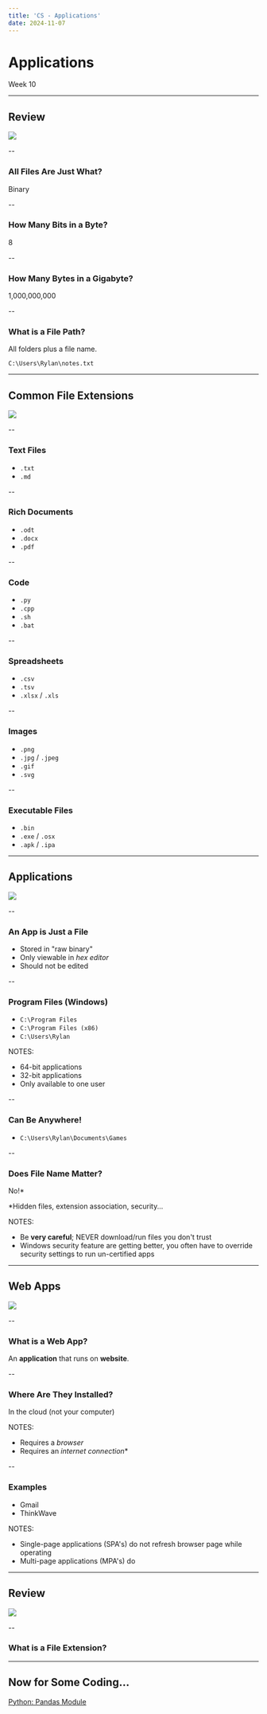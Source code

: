 ```yaml
---
title: 'CS - Applications'
date: 2024-11-07
---
```


# Applications <!-- .element: class="r-fit-text" -->

Week 10

---

## Review

![](https://media0.giphy.com/media/v1.Y2lkPTc5MGI3NjExYzBwZGN3cTZpMWt3czd2NDN6ejVsb2Q3enhieGp1bGJ6cGk1OWppYiZlcD12MV9naWZzX3NlYXJjaCZjdD1n/n4A8i9oVJDIOY/200.webp) <!-- .element: style="height:400px" -->

--

### All Files Are Just What?

Binary <!-- .element: class="fragment" -->

--

### How Many Bits in a Byte?

8 <!-- .element: class="fragment" -->

--

### How Many Bytes in a Gigabyte?

1,000,000,000 <!-- .element: class="fragment" -->

--

### What is a File Path?

All folders plus a file name. <!-- .element: class="fragment" -->

`C:\Users\Rylan\notes.txt` <!-- .element: class="fragment" -->

---

## Common File Extensions

![](https://media3.giphy.com/media/v1.Y2lkPTc5MGI3NjExdmlmMXJkZDA5a21sMW50bHc1aHF1Z3Q1OTEwMm5mamltYmh6MjJyZyZlcD12MV9naWZzX3NlYXJjaCZjdD1n/XcLNPfMKBaCpsD3MoA/200.webp) <!-- .element: style="height:400px" -->

--

### Text Files

- `.txt`
- `.md`

--

### Rich Documents

- `.odt`
- `.docx`
- `.pdf`

--

### Code

- `.py`
- `.cpp`
- `.sh`
- `.bat`

--

### Spreadsheets

- `.csv`
- `.tsv`
- `.xlsx` / `.xls`

--

### Images

- `.png`
- `.jpg` / `.jpeg`
- `.gif`
- `.svg`

--

### Executable Files

- `.bin`
- `.exe` / `.osx`
- `.apk` / `.ipa`

---

## Applications

![](https://media2.giphy.com/media/v1.Y2lkPTc5MGI3NjExNWFyd2J0ZTF2M2kyczE1Y2E4dnR4ZjF6dHU2bGR4Mmd1ZmFtbGd3NiZlcD12MV9pbnRlcm5hbF9naWZfYnlfaWQmY3Q9Zw/mAIFDNLtw7HV2N4mhZ/giphy.webp) <!-- .element: style="height:400px" -->

--

### An App is Just a File

- Stored in "raw binary"
- Only viewable in _hex editor_
- Should not be edited

--

### Program Files (Windows)

- `C:\Program Files`
- `C:\Program Files (x86)`
- `C:\Users\Rylan`

NOTES:
- 64-bit applications
- 32-bit applications
- Only available to one user

--

### Can Be Anywhere!

- `C:\Users\Rylan\Documents\Games`

--

### Does File Name Matter?

No!\* <!-- .element: class="fragment" -->

\*Hidden files, extension association, security...
<!-- .element: class="fragment" -->

NOTES:
- Be **very careful**; NEVER download/run files you don't trust
- Windows security feature are getting better, you often have to override security settings to run un-certified apps

---

## Web Apps

![](https://media2.giphy.com/media/v1.Y2lkPTc5MGI3NjExNHkwa2dvb21paHN1aHJibzZ2MzlmbGJjcmRxenB4ampiamNhamdjNyZlcD12MV9pbnRlcm5hbF9naWZfYnlfaWQmY3Q9Zw/xT0Gqn9yuw8hnPGn5K/giphy.webp) <!-- .element: style="height:400px" -->

--

### What is a Web App?

An **application** that runs on **website**.
<!-- .element: class="fragment" -->

--

### Where Are They Installed?

In the cloud (not your computer)
<!-- .element: class="fragment" -->

NOTES:
- Requires a _browser_
- Requires an _internet connection_\*

--

### Examples

- Gmail <!-- .element: class="fragment" -->
- ThinkWave <!-- .element: class="fragment" -->

NOTES:
- Single-page applications (SPA's) do not refresh browser page while operating
- Multi-page applications (MPA's) do

---

## Review

![](https://media4.giphy.com/media/v1.Y2lkPTc5MGI3NjExNWQycjg1aTdtaGtsOGs4am00ZWIwZmpkcmhlNGY5MzI0eG41eTU2biZlcD12MV9naWZzX3NlYXJjaCZjdD1n/3H4YmeYZ6sx3rbvO9r/100.webp) <!-- .element: style="height:400px" -->

--

### What is a File Extension?

---

## Now for Some Coding... <!-- .element: class="r-fit-text" -->

[Python: Pandas Module](/2024/fall/computer-science/slides/python-pandas)
